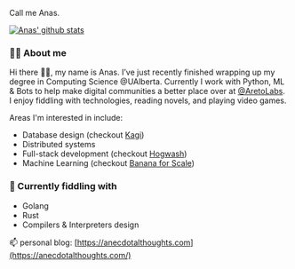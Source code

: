 Call me Anas.  

[![Anas' github stats](https://github-readme-stats.vercel.app/api?username=amohamed11&show_icons=true&theme=material-palenight&include_all_commits=true&count_private=true)](https://github.com/anuraghazra/github-readme-stats)

### 🧔🏿 About me
Hi there 👋🏿, my name is Anas.
I’ve just recently finished wrapping up my degree in Computing Science @UAlberta. 
Currently I work with Python, ML & Bots to help make digital communities a better place over at [@AretoLabs](https://www.aretolabs.com/).  
I enjoy fiddling with technologies, reading novels, and playing video games.  

Areas I'm interested in include: 
- Database design (checkout [Kagi](https://github.com/amohamed11/kagi))
- Distributed systems
- Full-stack development (checkout [Hogwash](https://github.com/amohamed11/hogwash))
- Machine Learning (checkout [Banana for Scale](https://github.com/amohamed11/BananaForScale))

### 🌱 Currently fiddling with
- Golang
- Rust
- Compilers & Interpreters design

📫 personal blog: [https://anecdotalthoughts.com](https://anecdotalthoughts.com/)
